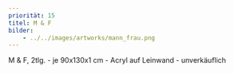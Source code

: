 ```yaml
---
priorität: 15
titel: M & F
bilder:
    - ../../images/artworks/mann_frau.png
---
```


M & F, 2tlg. - je 90x130x1 cm - Acryl auf Leinwand - unverkäuflich
